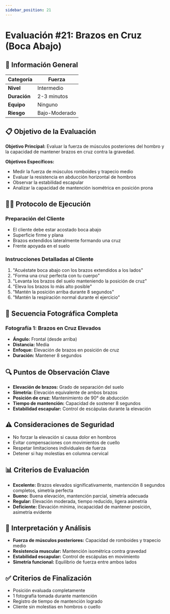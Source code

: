 ```yaml
---
sidebar_position: 21
---
```


# Evaluación #21: Brazos en Cruz (Boca Abajo)

## 🎯 Información General
| **Categoría** | Fuerza |
|---|---|
| **Nivel** | Intermedio |
| **Duración** | 2-3 minutos |
| **Equipo** | Ninguno |
| **Riesgo** | Bajo-Moderado |

## 📋 Objetivo de la Evaluación
**Objetivo Principal:** Evaluar la fuerza de músculos posteriores del hombro y la capacidad de mantener brazos en cruz contra la gravedad.

**Objetivos Específicos:**
- Medir la fuerza de músculos romboides y trapecio medio
- Evaluar la resistencia en abducción horizontal de hombros
- Observar la estabilidad escapular
- Analizar la capacidad de mantención isométrica en posición prona

## 🏃‍♂️ Protocolo de Ejecución

### **Preparación del Cliente**
- El cliente debe estar acostado boca abajo
- Superficie firme y plana
- Brazos extendidos lateralmente formando una cruz
- Frente apoyada en el suelo

### **Instrucciones Detalladas al Cliente**
1. "Acuéstate boca abajo con los brazos extendidos a los lados"
2. "Forma una cruz perfecta con tu cuerpo"
3. "Levanta los brazos del suelo manteniendo la posición de cruz"
4. "Eleva los brazos lo más alto posible"
5. "Mantén la posición arriba durante 8 segundos"
6. "Mantén la respiración normal durante el ejercicio"

## 📸 Secuencia Fotográfica Completa

### **Fotografía 1: Brazos en Cruz Elevados**
- **Ángulo:** Frontal (desde arriba)
- **Distancia:** Media
- **Enfoque:** Elevación de brazos en posición de cruz
- **Duración:** Mantener 8 segundos

## 🔍 Puntos de Observación Clave
- **Elevación de brazos:** Grado de separación del suelo
- **Simetría:** Elevación equivalente de ambos brazos
- **Posición de cruz:** Mantenimiento de 90° de abducción
- **Tiempo de mantención:** Capacidad de sostener 8 segundos
- **Estabilidad escapular:** Control de escápulas durante la elevación

## ⚠️ Consideraciones de Seguridad
- No forzar la elevación si causa dolor en hombros
- Evitar compensaciones con movimientos de cuello
- Respetar limitaciones individuales de fuerza
- Detener si hay molestias en columna cervical

## 📊 Criterios de Evaluación
- **Excelente:** Brazos elevados significativamente, mantención 8 segundos completos, simetría perfecta
- **Bueno:** Buena elevación, mantención parcial, simetría adecuada
- **Regular:** Elevación moderada, tiempo reducido, ligera asimetría
- **Deficiente:** Elevación mínima, incapacidad de mantener posición, asimetría evidente

## 🎯 Interpretación y Análisis
- **Fuerza de músculos posteriores:** Capacidad de romboides y trapecio medio
- **Resistencia muscular:** Mantención isométrica contra gravedad
- **Estabilidad escapular:** Control de escápulas en movimiento
- **Simetría funcional:** Equilibrio de fuerza entre ambos lados

## ✅ Criterios de Finalización
- Posición evaluada completamente
- 1 fotografía tomada durante mantención
- Registro de tiempo de mantención logrado
- Cliente sin molestias en hombros o cuello
